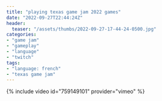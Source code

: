 ```yaml
---
title: "playing texas game jam 2022 games"
date: "2022-09-27T22:44:24Z"
header:
  teaser: "/assets/thumbs/2022-09-27-17-44-24-0500.jpg"
categories:
- "game jam"
- "gameplay"
- "language"
- "twitch"
tags:
- "language: french"
- "texas game jam"
---
```

{% include video id="759149101" provider="vimeo" %}
